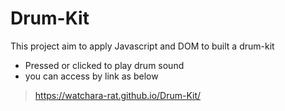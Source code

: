 # Drum-Kit
This project aim to apply Javascript and DOM to built a drum-kit
- Pressed or clicked to play drum sound
- you can access by link as below
> https://watchara-rat.github.io/Drum-Kit/
